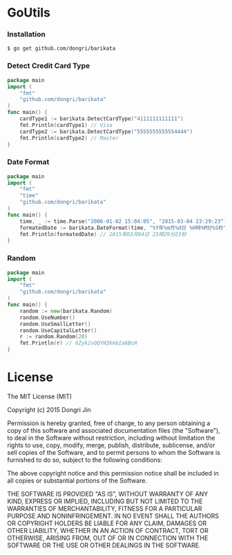 # GoUtils

### Installation
```
$ go get github.com/dongri/barikata
```

### Detect Credit Card Type

```go
package main
import (
	"fmt"
	"github.com/dongri/barikata"
)
func main() {
	cardType1 := barikata.DetectCardType("4111111111111")
	fmt.Println(cardType1) // Visa
	cardType2 := barikata.DetectCardType("5555555555554444")
	fmt.Println(cardType2) // Master
}
```

### Date Format

```go
package main
import (
	"fmt"
	"time"
	"github.com/dongri/barikata"
)
func main() {
	time, _ := time.Parse("2006-01-02 15:04:05", "2015-03-04 23:29:23")
	formatedDate := barikata.DateFormat(time, "%Y年%m月%d日 %H時%M分%S秒")
	fmt.Println(formatedDate) // 2015年03月04日 23時29分23秒
}
```

### Random

```go
package main
import (
	"fmt"
	"github.com/dongri/barikata"
)
func main() {
	random := new(barikata.Random)
	random.UseNumber()
	random.UseSmallLetter()
	random.UseCapitalLetter()
	r := random.Random(20)
	fmt.Println(r) // 6Zyk2vOQYNIKmbIa6BcH
}
```

# License

The MIT License (MIT)

Copyright (c) 2015 Dongri Jin

Permission is hereby granted, free of charge, to any person obtaining a copy
of this software and associated documentation files (the "Software"), to deal
in the Software without restriction, including without limitation the rights
to use, copy, modify, merge, publish, distribute, sublicense, and/or sell
copies of the Software, and to permit persons to whom the Software is
furnished to do so, subject to the following conditions:

The above copyright notice and this permission notice shall be included in all
copies or substantial portions of the Software.

THE SOFTWARE IS PROVIDED "AS IS", WITHOUT WARRANTY OF ANY KIND, EXPRESS OR
IMPLIED, INCLUDING BUT NOT LIMITED TO THE WARRANTIES OF MERCHANTABILITY,
FITNESS FOR A PARTICULAR PURPOSE AND NONINFRINGEMENT. IN NO EVENT SHALL THE
AUTHORS OR COPYRIGHT HOLDERS BE LIABLE FOR ANY CLAIM, DAMAGES OR OTHER
LIABILITY, WHETHER IN AN ACTION OF CONTRACT, TORT OR OTHERWISE, ARISING FROM,
OUT OF OR IN CONNECTION WITH THE SOFTWARE OR THE USE OR OTHER DEALINGS IN THE
SOFTWARE.
